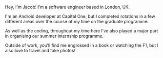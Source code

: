 Hey, I'm Jacob! I'm a software engineer based in London, UK.

I'm an Android developer at Capital One, but I completed rotations in a few
different areas over the course of my time on the graduate programme.

As well as the coding, throughout my time here I've also played a major part in
organising our summer internship programme.

Outside of work, you’ll find me engrossed in a book or watching the F1, but I
also love to travel and take photos!
